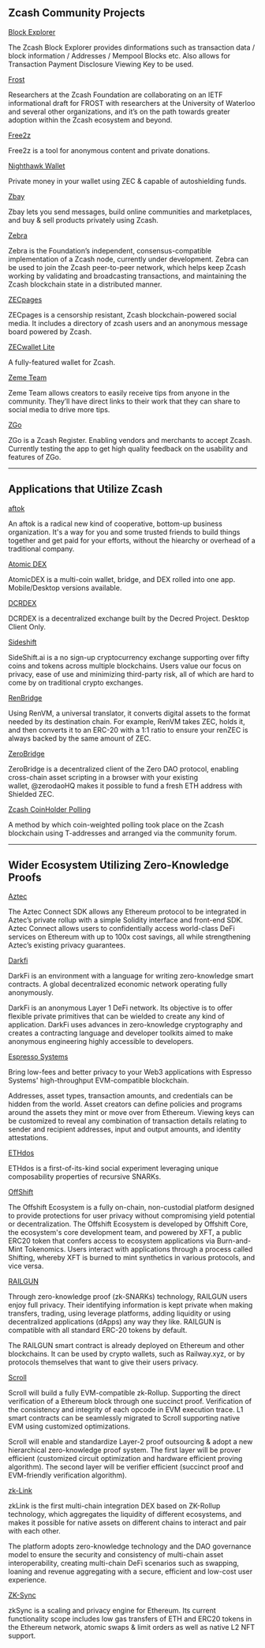 ## Zcash Community Projects 


[Block Explorer](https://zcashblockexplorer.com)

The Zcash Block Explorer provides dinformations such as transaction data / block information / Addresses / Mempool Blocks etc. Also allows for Transaction Payment Disclosure Viewing Key to be used. 


[Frost](https://eprint.iacr.org/2020/852)

Researchers at the Zcash Foundation are collaborating on an IETF informational draft for FROST with researchers at the University of Waterloo and several other organizations, and it’s on the path towards greater adoption within the Zcash ecosystem and beyond.


[Free2z](https://free2z.cash)

Free2z is a tool for anonymous content and private donations.


[Nighthawk Wallet](https://nighthawkwallet.com/)

Private money in your wallet using ZEC & capable of autoshielding funds.  

[Zbay](https://www.zbay.app/index.html)

Zbay lets you send messages, build online communities and marketplaces, and buy & sell products privately using Zcash.


[Zebra](https://zfnd.org/zebra/) 

Zebra is the Foundation’s independent, consensus-compatible implementation of a Zcash node, currently under development. Zebra can be used to join the Zcash peer-to-peer network, which helps keep Zcash working by validating and broadcasting transactions, and maintaining the Zcash blockchain state in a distributed manner.


[ZECpages](https://www.zecpages.com/z/all)

ZECpages is a censorship resistant, Zcash blockchain-powered social media. It includes a directory of zcash users and an anonymous message board powered by Zcash.

[ZECwallet Lite](https://zecwallet.co)

A fully-featured wallet for Zcash.

[Zeme Team](https://zeme.team/)

Zeme Team allows creators to easily receive tips from anyone in the community. They’ll have direct links to their work that they can share to social media to drive more tips.


[ZGo](https://zgo.cash)

ZGo is a Zcash Register. Enabling vendors and merchants to accept Zcash. Currently testing the app to get high quality feedback on the usability and features of ZGo.

___
## Applications that Utilize Zcash 


[aftok](https://aftok.com)

An aftok is a radical new kind of cooperative, bottom-up business organization. It's a way for you and some trusted friends to build things together and get paid for your efforts, without the hiearchy or overhead of a traditional company.

[Atomic DEX](https://atomicdex.io/en/)

AtomicDEX is a multi-coin wallet, bridge, and DEX rolled into one app. Mobile/Desktop versions available.


[DCRDEX](https://dex.decred.org)

DCRDEX is a decentralized exchange built by the Decred Project. Desktop Client Only.

[Sideshift](https://sideshift.ai)

SideShift.ai is a no sign-up cryptocurrency exchange supporting over fifty coins and tokens across multiple blockchains. Users value our focus on privacy, ease of use and minimizing third-party risk, all of which are hard to come by on traditional crypto exchanges.


[RenBridge](https://bridge.renproject.io/welcome)

Using RenVM, a universal translator, it converts digital assets to the format needed by its destination chain. For example, RenVM takes ZEC, holds it, and then converts it to an ERC-20 with a 1:1 ratio to ensure your renZEC is always backed by the same amount of ZEC.


[ZeroBridge](https://bridge.zerodao.com/#/transfer/ETH)

ZeroBridge is a decentralized client of the Zero DAO protocol, enabling cross-chain asset scripting in a browser with your existing wallet, @zerodaoHQ makes it possible to fund a fresh ETH address with Shielded ZEC.


[Zcash CoinHolder Polling](https://forum.zcashcommunity.com/t/coin-holder-polling-instructions/40170)

A method by which coin-weighted polling took place on the Zcash blockchain using T-addresses and arranged via the community forum. 


___
## Wider Ecosystem Utilizing Zero-Knowledge Proofs


[Aztec](https://aztec.network/index.html)

The Aztec Connect SDK allows any Ethereum protocol to be integrated in Aztec’s private rollup with a simple Solidity interface and front-end SDK. Aztec Connect allows users to confidentially access world-class DeFi services on Ethereum with up to 100x cost savings, all while strengthening Aztec’s existing privacy guarantees.

[Darkfi](https://dark.fi)

DarkFi is an environment with a language for writing zero-knowledge smart contracts. A global decentralized economic network operating fully anonymously.

DarkFi is an anonymous Layer 1 DeFi network. Its objective is to offer flexible private primitives that can be wielded to create any kind of application. DarkFi uses advances in zero-knowledge cryptography and creates a contracting language and developer toolkits aimed to make anonymous engineering highly accessible to developers.

[Espresso Systems](https://www.espressosys.com)

Bring low-fees and better privacy to your Web3 applications with Espresso Systems' high-throughput EVM-compatible blockchain.

Addresses, asset types, transaction amounts, and credentials can be hidden from the world. Asset creators can define policies and programs around the assets they mint or move over from Ethereum. Viewing keys can be customized to reveal any combination of transaction details relating to sender and recipient addresses, input and output amounts, and identity attestations.


[ETHdos](https://ethdos.xyz)

ETHdos is a first-of-its-kind social experiment leveraging unique composability properties of recursive SNARKs.


[OffShift](https://offshift.io/#top)

The Offshift Ecosystem is a fully on-chain, non-custodial platform designed to provide protections for user privacy without compromising yield potential or decentralization. The Offshift Ecosystem is developed by Offshift Core, the ecosystem's core development team, and powered by XFT, a public ERC20 token that confers access to ecosystem applications via Burn-and-Mint Tokenomics. Users interact with applications through a process called Shifting, whereby XFT is burned to mint synthetics in various protocols, and vice versa.

[RAILGUN](https://railgun.org/#/)

Through zero-knowledge proof (zk-SNARKs) technology, RAILGUN users enjoy full privacy. Their identifying information is kept private when making transfers, trading, using leverage platforms, adding liquidity or using decentralized applications (dApps) any way they like. RAILGUN is compatible with all standard ERC-20 tokens by default.

The RAILGUN smart contract is already deployed on Ethereum and other blockchains. It can be used by crypto wallets, such as Railway.xyz, or by protocols themselves that want to give their users privacy.

[Scroll](https://scroll.io)

Scroll will build a fully EVM-compatible zk-Rollup. Supporting the direct verification of a Ethereum block through one succinct proof. Verification of the consistency and integrity of each opcode in EVM execution trace. L1 smart contracts can be seamlessly migrated to Scroll supporting native EVM using customized optimizations. 

Scroll will enable and standardize Layer-2 proof outsourcing & adopt a new hierarchical zero-knowledge proof system. The first layer will be prover efficient (customized circuit optimization and hardware efficient proving algorithm). The second layer will be verifier efficient (succinct proof and EVM-friendly verification algorithm).

[zk-Link](https://www.zk.link)

zkLink is the first multi-chain integration DEX based on ZK-Rollup technology, which aggregates the liquidity of different ecosystems, and makes it possible for native assets on different chains to interact and pair with each other.

The platform adopts zero-knowledge technology and the DAO governance model to ensure the security and consistency of multi-chain asset interoperability, creating multi-chain DeFi scenarios such as swapping, loaning and revenue aggregating with a secure, efficient and low-cost user experience.

[ZK-Sync](https://zksync.io)

zkSync is a scaling and privacy engine for Ethereum. Its current functionality scope includes low gas transfers of ETH and ERC20 tokens in the Ethereum network, atomic swaps & limit orders as well as native L2 NFT support.
